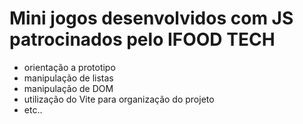 # Mini jogos desenvolvidos com JS patrocinados pelo IFOOD TECH

* orientação a prototipo
* manipulação de listas
* manipulação de DOM
* utilização do Vite para organização do projeto
* etc..
